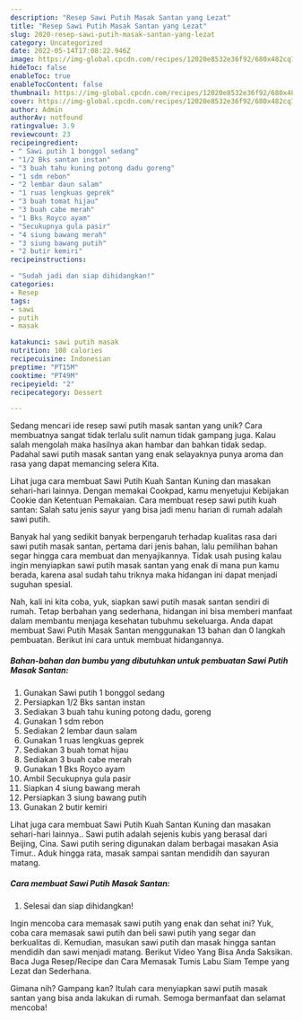 ```yaml
---
description: "Resep Sawi Putih Masak Santan yang Lezat"
title: "Resep Sawi Putih Masak Santan yang Lezat"
slug: 2020-resep-sawi-putih-masak-santan-yang-lezat
category: Uncategorized
date: 2022-05-14T17:08:22.946Z
image: https://img-global.cpcdn.com/recipes/12020e8532e36f92/680x482cq70/sawi-putih-masak-santan-foto-resep-utama.jpg
hideToc: false
enableToc: true
enableTocContent: false
thumbnail: https://img-global.cpcdn.com/recipes/12020e8532e36f92/680x482cq70/sawi-putih-masak-santan-foto-resep-utama.jpg
cover: https://img-global.cpcdn.com/recipes/12020e8532e36f92/680x482cq70/sawi-putih-masak-santan-foto-resep-utama.jpg
author: Admin
authorAv: notfound
ratingvalue: 3.9
reviewcount: 23
recipeingredient:
- " Sawi putih 1 bonggol sedang"
- "1/2 Bks santan instan"
- "3 buah tahu kuning potong dadu goreng"
- "1 sdm rebon"
- "2 lembar daun salam"
- "1 ruas lengkuas geprek"
- "3 buah tomat hijau"
- "3 buah cabe merah"
- "1 Bks Royco ayam"
- "Secukupnya gula pasir"
- "4 siung bawang merah"
- "3 siung bawang putih"
- "2 butir kemiri"
recipeinstructions:

- "Sudah jadi dan siap dihidangkan!"
categories:
- Resep
tags:
- sawi
- putih
- masak

katakunci: sawi putih masak 
nutrition: 108 calories
recipecuisine: Indonesian
preptime: "PT15M"
cooktime: "PT49M"
recipeyield: "2"
recipecategory: Dessert

---
```





Sedang mencari ide resep sawi putih masak santan yang unik? Cara membuatnya sangat tidak terlalu sulit namun tidak gampang juga. Kalau salah mengolah maka hasilnya akan hambar dan bahkan tidak sedap. Padahal sawi putih masak santan yang enak selayaknya punya aroma dan rasa yang dapat memancing selera Kita.





Lihat juga cara membuat Sawi Putih Kuah Santan Kuning dan masakan sehari-hari lainnya. Dengan memakai Cookpad, kamu menyetujui Kebijakan Cookie dan Ketentuan Pemakaian. Cara membuat resep sawi putih kuah santan: Salah satu jenis sayur yang bisa jadi menu harian di rumah adalah sawi putih.

Banyak hal yang sedikit banyak berpengaruh terhadap kualitas rasa dari sawi putih masak santan, pertama dari jenis bahan, lalu pemilihan bahan segar hingga cara membuat dan menyajikannya. Tidak usah pusing kalau ingin menyiapkan sawi putih masak santan yang enak di mana pun kamu berada, karena asal sudah tahu triknya maka hidangan ini dapat menjadi suguhan spesial.






Nah, kali ini kita coba, yuk, siapkan sawi putih masak santan sendiri di rumah. Tetap berbahan yang sederhana, hidangan ini bisa memberi manfaat dalam membantu menjaga kesehatan tubuhmu sekeluarga. Anda dapat membuat Sawi Putih Masak Santan menggunakan 13 bahan dan 0 langkah pembuatan. Berikut ini cara untuk membuat hidangannya.

<!--inarticleads1-->

##### Bahan-bahan dan bumbu yang dibutuhkan untuk pembuatan Sawi Putih Masak Santan:

1. Gunakan  Sawi putih 1 bonggol sedang
1. Persiapkan 1/2 Bks santan instan
1. Sediakan 3 buah tahu kuning potong dadu, goreng
1. Gunakan 1 sdm rebon
1. Sediakan 2 lembar daun salam
1. Gunakan 1 ruas lengkuas geprek
1. Sediakan 3 buah tomat hijau
1. Sediakan 3 buah cabe merah
1. Gunakan 1 Bks Royco ayam
1. Ambil Secukupnya gula pasir
1. Siapkan 4 siung bawang merah
1. Persiapkan 3 siung bawang putih
1. Gunakan 2 butir kemiri


Lihat juga cara membuat Sawi Putih Kuah Santan Kuning dan masakan sehari-hari lainnya.. Sawi putih adalah sejenis kubis yang berasal dari Beijing, Cina. Sawi putih sering digunakan dalam berbagai masakan Asia Timur.. Aduk hingga rata, masak sampai santan mendidih dan sayuran matang. 

<!--inarticleads2-->

##### Cara membuat Sawi Putih Masak Santan:


1. Selesai dan siap dihidangkan!

Ingin mencoba cara memasak sawi putih yang enak dan sehat ini? Yuk, coba cara memasak sawi putih dan beli sawi putih yang segar dan berkualitas di. Kemudian, masukan sawi putih dan masak hingga santan mendidih dan sawi menjadi matang. Berikut Video Yang Bisa Anda Saksikan. Baca Juga Resep/Recipe dan Cara Memasak Tumis Labu Siam Tempe yang Lezat dan Sederhana. 

Gimana nih? Gampang kan? Itulah cara menyiapkan sawi putih masak santan yang bisa anda lakukan di rumah. Semoga bermanfaat dan selamat mencoba!
